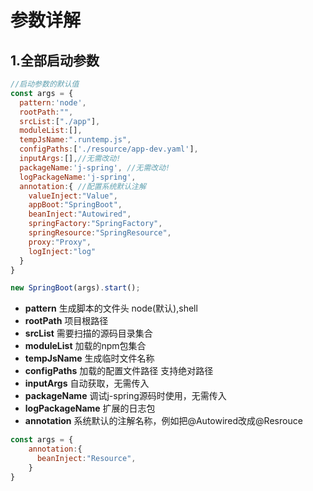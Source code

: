 # 参数详解

## 1.全部启动参数
```js
//启动参数的默认值
const args = {
  pattern:'node',
  rootPath:"",
  srcList:["./app"],
  moduleList:[],
  tempJsName:".runtemp.js",
  configPaths:['./resource/app-dev.yaml'],
  inputArgs:[],//无需改动!
  packageName:'j-spring', //无需改动!
  logPackageName:'j-spring',
  annotation:{ //配置系统默认注解
    valueInject:"Value",
    appBoot:"SpringBoot",
    beanInject:"Autowired",
    springFactory:"SpringFactory",
    springResource:"SpringResource",
    proxy:"Proxy",
    logInject:"log"
  }
}

new SpringBoot(args).start();

```
- **pattern** 生成脚本的文件头  node(默认),shell
- **rootPath** 项目根路径
- **srcList** 需要扫描的源码目录集合
- **moduleList** 加载的npm包集合
- **tempJsName** 生成临时文件名称
- **configPaths** 加载的配置文件路径 支持绝对路径
- **inputArgs** 自动获取，无需传入
- **packageName** 调试j-spring源码时使用，无需传入
- **logPackageName** 扩展的日志包
- **annotation** 系统默认的注解名称，例如把@Autowired改成@Resrouce
```js
const args = {
    annotation:{
      beanInject:"Resource",
    }
}
```
